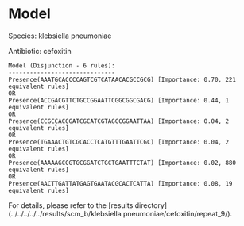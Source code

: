 
# Model

Species: klebsiella pneumoniae

Antibiotic: cefoxitin

```
Model (Disjunction - 6 rules):
------------------------------
Presence(AAATGCACCCCAGTCGTCATAACACGCCGCG) [Importance: 0.70, 221 equivalent rules]
OR
Presence(ACCGACGTTCTGCCGGAATTCGGCGGCGACG) [Importance: 0.44, 1 equivalent rules]
OR
Presence(CCGCCACCGATCGCATCGTAGCCGGAATTAA) [Importance: 0.04, 2 equivalent rules]
OR
Presence(TGAAACTGTCGCACCTCATGTTTGAATTCGC) [Importance: 0.04, 2 equivalent rules]
OR
Presence(AAAAAGCCGTGCGGATCTGCTGAATTTCTAT) [Importance: 0.02, 880 equivalent rules]
OR
Presence(AACTTGATTATGAGTGAATACGCACTCATTA) [Importance: 0.08, 19 equivalent rules]

```

For details, please refer to the [results directory](../../../../../results/scm_b/klebsiella pneumoniae/cefoxitin/repeat_9/).

